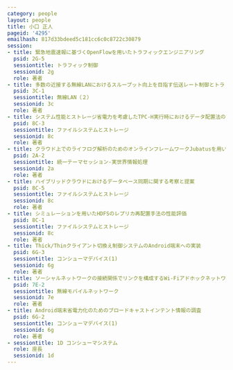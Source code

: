```yaml
---
category: people
layout: people
title: 小口 正人
pageid: '4295'
emailhash: 817d33bdeed5c181cc6c0c8722c30879
session:
- title: 緊急地震速報に基づくOpenFlowを用いたトラフィックエンジニアリング
  psid: 2G-5
  sessiontitle: トラフィック制御
  sessionid: 2g
  role: 著者
- title: 多数の近接する無線LANにおけるスループット向上を目指す伝送レート制御とトラヒック量制御
  psid: 3C-1
  sessiontitle: 無線LAN（２）
  sessionid: 3c
  role: 著者
- title: システム性能とストレージ省電力を考慮したTPC-H実行時におけるデータ配置法の評価
  psid: 8C-3
  sessiontitle: ファイルシステムとストレージ
  sessionid: 8c
  role: 著者
- title: クラウド上でのライフログ解析のためのオンラインフレームワークJubatusを用いたアプリケーション実装
  psid: 2A-2
  sessiontitle: 統一テーマセッション-実世界情報処理
  sessionid: 2a
  role: 著者
- title: ハイブリッドクラウドにおけるデータベース同期に関する考察と提案
  psid: 8C-5
  sessiontitle: ファイルシステムとストレージ
  sessionid: 8c
  role: 著者
- title: シミュレーションを用いたHDFSのレプリカ再配置手法の性能評価
  psid: 8C-1
  sessiontitle: ファイルシステムとストレージ
  sessionid: 8c
  role: 著者
- title: Thick/Thinクライアント切換え制御システムのAndroid端末への実装
  psid: 6G-3
  sessiontitle: コンシューマデバイス(1)
  sessionid: 6g
  role: 著者
- title: ソーシャルネットワークの接続関係でリンクを構成するWi-Fiアドホックネットワークアーキテクチャの提案
  psid: 7E-2
  sessiontitle: 無線モバイルネットワーク
  sessionid: 7e
  role: 著者
- title: Android端末省電力化のためのブロードキャストインテント情報の調査
  psid: 6G-2
  sessiontitle: コンシューマデバイス(1)
  sessionid: 6g
  role: 著者
- sessiontitle: 1D コンシューマシステム
  role: 座長
  sessionid: 1d
---
```

